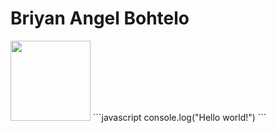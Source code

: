 # Briyan Angel Bohtelo
<img src="https://media.giphy.com/media/vFKqnCdLPNOKc/giphy.gif" width="128"/>
```javascript
console.log("Hello world!")
```
